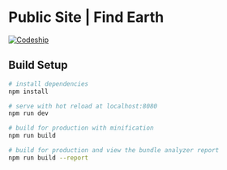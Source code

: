 # Public Site | Find Earth

[![Codeship](https://img.shields.io/codeship/33c10310-d37c-0134-404f-16b6d884a97d/master.svg)]()

## Build Setup

``` bash
# install dependencies
npm install

# serve with hot reload at localhost:8080
npm run dev

# build for production with minification
npm run build

# build for production and view the bundle analyzer report
npm run build --report
```
